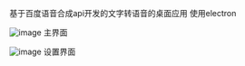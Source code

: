 基于百度语音合成api开发的文字转语音的桌面应用
使用electron


![image](https://github.com/guandaxia/text-to-voice/master/screenshot/main.jpg)
主界面

![image](https://github.com/guandaxia/text-to-voice/master/screenshot/setting.jpg)
设置界面